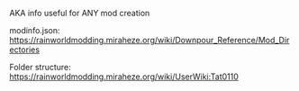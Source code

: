 AKA info useful for ANY mod creation

modinfo.json:  
https://rainworldmodding.miraheze.org/wiki/Downpour_Reference/Mod_Directories  

Folder structure:  
https://rainworldmodding.miraheze.org/wiki/UserWiki:Tat0110